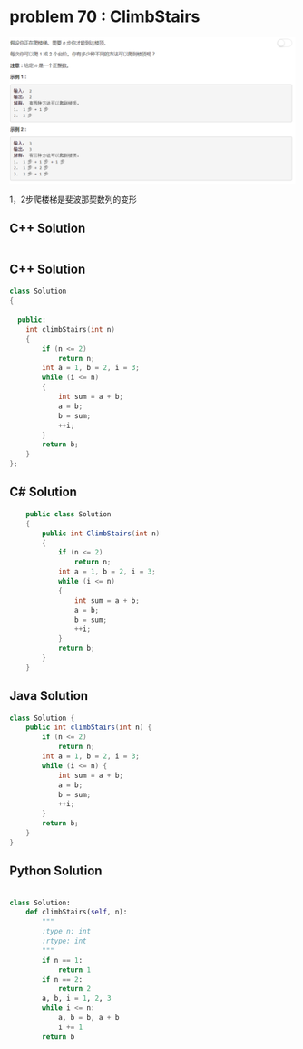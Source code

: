 
# problem 70 : ClimbStairs

<img src="https://github.com/Peefy/PeefyLeetCode/blob/master/doc/1-100/70.ClimbStairs/problem.png"/>

1，2步爬楼梯是斐波那契数列的变形

## C++ Solution

```c++
```

## C++ Solution

```c++
class Solution
{

  public:
    int climbStairs(int n)
    {
        if (n <= 2)
            return n;
        int a = 1, b = 2, i = 3;
        while (i <= n)
        {
            int sum = a + b;
            a = b;
            b = sum;
            ++i;
        }
        return b;
    }
};

```

## C# Solution

```csharp
    public class Solution
    {
        public int ClimbStairs(int n)
        {
            if (n <= 2)
                return n;
            int a = 1, b = 2, i = 3;
            while (i <= n)
            {
                int sum = a + b;
                a = b;
                b = sum;
                ++i;
            }
            return b;
        }
    }

```

## Java Solution

```java
class Solution {
    public int climbStairs(int n) {
        if (n <= 2)
            return n;
        int a = 1, b = 2, i = 3;
        while (i <= n) {
            int sum = a + b;
            a = b;
            b = sum;
            ++i;
        }
        return b;
    }
}

```

## Python Solution

```python

class Solution:
    def climbStairs(self, n):
        """
        :type n: int
        :rtype: int
        """
        if n == 1:
            return 1
        if n == 2:
            return 2
        a, b, i = 1, 2, 3
        while i <= n:
            a, b = b, a + b
            i += 1
        return b

```



